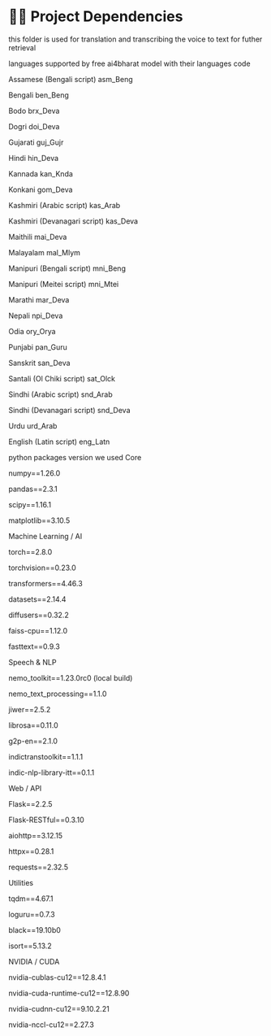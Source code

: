 # 🧑‍💻 Project Dependencies

this folder is used for translation and transcribing the voice to text for futher retrieval 

languages supported by  free ai4bharat model with their languages code 

Assamese (Bengali script)
asm_Beng

Bengali
ben_Beng

Bodo
brx_Deva

Dogri
doi_Deva

Gujarati
guj_Gujr

Hindi
hin_Deva

Kannada
kan_Knda

Konkani
gom_Deva

Kashmiri (Arabic script)
kas_Arab

Kashmiri (Devanagari script)
kas_Deva

Maithili
mai_Deva

Malayalam
mal_Mlym

Manipuri (Bengali script)
mni_Beng

Manipuri (Meitei script)
mni_Mtei

Marathi
mar_Deva

Nepali
npi_Deva

Odia
ory_Orya

Punjabi
pan_Guru

Sanskrit
san_Deva

Santali (Ol Chiki script)
sat_Olck

Sindhi (Arabic script)
snd_Arab

Sindhi (Devanagari script)
snd_Deva

Urdu
urd_Arab

English (Latin script)
eng_Latn


python packages version we used 
Core

numpy==1.26.0

pandas==2.3.1

scipy==1.16.1

matplotlib==3.10.5

Machine Learning / AI

torch==2.8.0

torchvision==0.23.0

transformers==4.46.3

datasets==2.14.4

diffusers==0.32.2

faiss-cpu==1.12.0

fasttext==0.9.3

Speech & NLP

nemo_toolkit==1.23.0rc0 (local build)

nemo_text_processing==1.1.0

jiwer==2.5.2

librosa==0.11.0

g2p-en==2.1.0

indictranstoolkit==1.1.1

indic-nlp-library-itt==0.1.1

Web / API

Flask==2.2.5

Flask-RESTful==0.3.10

aiohttp==3.12.15

httpx==0.28.1

requests==2.32.5

Utilities

tqdm==4.67.1

loguru==0.7.3

black==19.10b0

isort==5.13.2

NVIDIA / CUDA

nvidia-cublas-cu12==12.8.4.1

nvidia-cuda-runtime-cu12==12.8.90

nvidia-cudnn-cu12==9.10.2.21

nvidia-nccl-cu12==2.27.3

